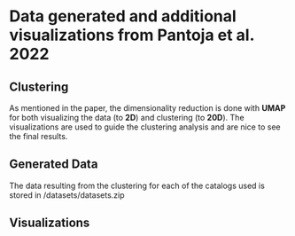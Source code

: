 # Data generated and additional visualizations from Pantoja et al. 2022

## Clustering

As mentioned in the paper, the dimensionality reduction is done with __UMAP__ for both visualizing the data (to __2D__) and clustering (to __20D__). The visualizations are used to guide the clustering analysis and are nice to see the final results.

## Generated Data
The data resulting from the clustering for each of the catalogs used is stored in /datasets/datasets.zip

## Visualizations
